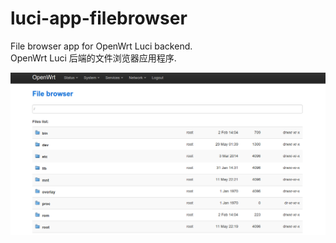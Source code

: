 # luci-app-filebrowser

File browser app for OpenWrt Luci backend.
<br />
OpenWrt Luci 后端的文件浏览器应用程序.

![Alt text](screenshot.png?raw=true "Screenshot")
